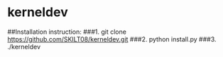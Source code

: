 # kerneldev
##Installation instruction:
###1. git clone https://github.com/SKILT08/kerneldev.git
###2. python install.py
###3. ./kerneldev

